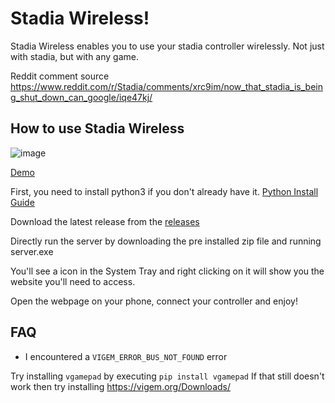 # Stadia Wireless!

Stadia Wireless enables you to use your stadia controller wirelessly. Not just with stadia, but with any game.

Reddit comment source https://www.reddit.com/r/Stadia/comments/xrc9im/now_that_stadia_is_being_shut_down_can_google/iqe47kj/ 

## How to use Stadia Wireless
![image](https://j.gifs.com/28oNLW.gif)

[Demo](https://www.youtube.com/watch?v=tBFfNh7ldqo&ab_channel=ParthShah)

First, you need to install python3 if you don't already have it.
[Python Install Guide](https://realpython.com/installing-python/)

Download the latest release from the [releases](https://github.com/helloparthshah/StadiaWireless/releases/)

Directly run the server by downloading the pre installed zip file and running server.exe

You'll see a icon in the System Tray and right clicking on it will show you the website you'll need to access.

Open the webpage on your phone, connect your controller and enjoy!

## FAQ

- I encountered a `VIGEM_ERROR_BUS_NOT_FOUND` error

Try installing `vgamepad` by executing `pip install vgamepad`
If that still doesn't work then try installing https://vigem.org/Downloads/
